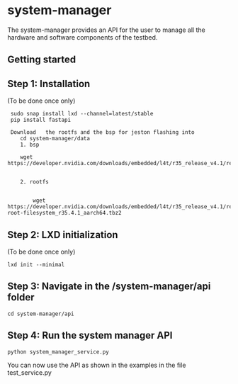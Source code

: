 # system-manager

The system-manager provides an API for the user to manage all the hardware and software components of the testbed.


## Getting started

## Step 1: Installation 
(To be done once only)

     sudo snap install lxd --channel=latest/stable
     pip install fastapi

     Download 	the rootfs and the bsp for jeston flashing into 
        cd system-manager/data
        1. bsp

        wget https://developer.nvidia.com/downloads/embedded/l4t/r35_release_v4.1/release/jetson_linux_r35.4.1_aarch64.tbz2


        2. rootfs


            wget https://developer.nvidia.com/downloads/embedded/l4t/r35_release_v4.1/release/tegra_linux_sample-root-filesystem_r35.4.1_aarch64.tbz2

## Step 2: LXD initialization
(To be done once only)

    lxd init --minimal

## Step 3: Navigate in the /system-manager/api folder

    cd system-manager/api

## Step 4: Run the system manager API

    python system_manager_service.py


You can now use the API as shown in the examples in the file test_service.py


